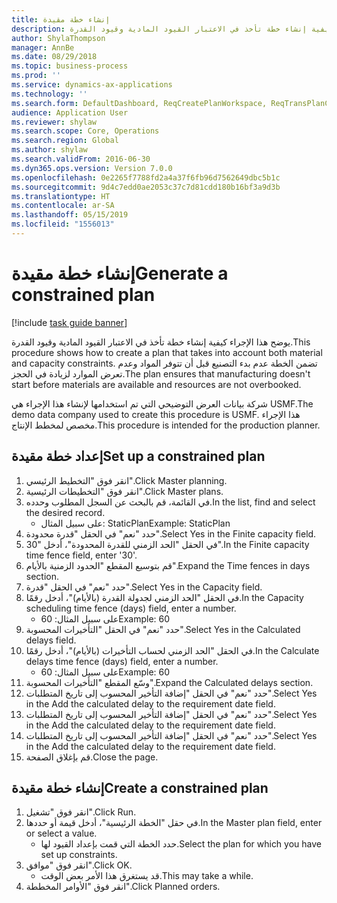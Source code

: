 ```yaml
---
title: إنشاء خطة مقيدة
description: يوضح هذا الإجراء كيفية إنشاء خطة تأخذ في الاعتبار القيود المادية وقيود القدرة.
author: ShylaThompson
manager: AnnBe
ms.date: 08/29/2018
ms.topic: business-process
ms.prod: ''
ms.service: dynamics-ax-applications
ms.technology: ''
ms.search.form: DefaultDashboard, ReqCreatePlanWorkspace, ReqTransPlanCard, ReqPlanSched
audience: Application User
ms.reviewer: shylaw
ms.search.scope: Core, Operations
ms.search.region: Global
ms.author: shylaw
ms.search.validFrom: 2016-06-30
ms.dyn365.ops.version: Version 7.0.0
ms.openlocfilehash: 0e2265f7788fd2a4a37f6fb96d7562649dbc5b1c
ms.sourcegitcommit: 9d4c7edd0ae2053c37c7d81cdd180b16bf3a9d3b
ms.translationtype: HT
ms.contentlocale: ar-SA
ms.lasthandoff: 05/15/2019
ms.locfileid: "1556013"
---
```

# <a name="generate-a-constrained-plan"></a><span data-ttu-id="48c9b-103">إنشاء خطة مقيدة</span><span class="sxs-lookup"><span data-stu-id="48c9b-103">Generate a constrained plan</span></span>

[!include [task guide banner](../../includes/task-guide-banner.md)]

<span data-ttu-id="48c9b-104">يوضح هذا الإجراء كيفية إنشاء خطة تأخذ في الاعتبار القيود المادية وقيود القدرة.</span><span class="sxs-lookup"><span data-stu-id="48c9b-104">This procedure shows how to create a plan that takes into account both material and capacity constraints.</span></span> <span data-ttu-id="48c9b-105">تضمن الخطة عدم بدء التصنيع قبل أن تتوفر المواد وعدم تعرض الموارد لزيادة في الحجز.</span><span class="sxs-lookup"><span data-stu-id="48c9b-105">The plan ensures that manufacturing doesn't start before materials are available and resources are not overbooked.</span></span> 

<span data-ttu-id="48c9b-106">شركة بيانات العرض التوضيحي التي تم استخدامها لإنشاء هذا الإجراء هي USMF.</span><span class="sxs-lookup"><span data-stu-id="48c9b-106">The demo data company used to create this procedure is USMF.</span></span> <span data-ttu-id="48c9b-107">هذا الإجراء مخصص لمخطط الإنتاج‬.</span><span class="sxs-lookup"><span data-stu-id="48c9b-107">This procedure is intended for the production planner.</span></span>


## <a name="set-up-a-constrained-plan"></a><span data-ttu-id="48c9b-108">إعداد خطة مقيدة</span><span class="sxs-lookup"><span data-stu-id="48c9b-108">Set up a constrained plan</span></span>
1. <span data-ttu-id="48c9b-109">انقر فوق "التخطيط الرئيسي‬".</span><span class="sxs-lookup"><span data-stu-id="48c9b-109">Click Master planning.</span></span>
2. <span data-ttu-id="48c9b-110">انقر فوق "التخطيطات الرئيسية‬".</span><span class="sxs-lookup"><span data-stu-id="48c9b-110">Click Master plans.</span></span>
3. <span data-ttu-id="48c9b-111">في القائمة، قم بالبحث عن السجل المطلوب وحدده.</span><span class="sxs-lookup"><span data-stu-id="48c9b-111">In the list, find and select the desired record.</span></span>
    * <span data-ttu-id="48c9b-112">على سبيل المثال: StaticPlan</span><span class="sxs-lookup"><span data-stu-id="48c9b-112">Example: StaticPlan</span></span>  
4. <span data-ttu-id="48c9b-113">حدد "نعم" في الحقل "قدرة محدودة‬".</span><span class="sxs-lookup"><span data-stu-id="48c9b-113">Select Yes in the Finite capacity field.</span></span>
5. <span data-ttu-id="48c9b-114">في الحقل "الحد الزمني للقدرة المحدودة‬"، أدخل "30".</span><span class="sxs-lookup"><span data-stu-id="48c9b-114">In the Finite capacity time fence field, enter '30'.</span></span>
6. <span data-ttu-id="48c9b-115">قم بتوسيع المقطع "الحدود الزمنية بالأيام‬".</span><span class="sxs-lookup"><span data-stu-id="48c9b-115">Expand the Time fences in days section.</span></span>
7. <span data-ttu-id="48c9b-116">حدد "نعم" في الحقل "قدرة".</span><span class="sxs-lookup"><span data-stu-id="48c9b-116">Select Yes in the Capacity field.</span></span>
8. <span data-ttu-id="48c9b-117">في الحقل "الحد الزمني لجدولة القدرة (بالأيام)‬"، أدخل رقمًا.</span><span class="sxs-lookup"><span data-stu-id="48c9b-117">In the Capacity scheduling time fence (days) field, enter a number.</span></span>
    * <span data-ttu-id="48c9b-118">على سبيل المثال: 60</span><span class="sxs-lookup"><span data-stu-id="48c9b-118">Example: 60</span></span>  
9. <span data-ttu-id="48c9b-119">حدد "نعم" في الحقل "التأخيرات المحسوبة‬‬".</span><span class="sxs-lookup"><span data-stu-id="48c9b-119">Select Yes in the Calculated delays field.</span></span>
10. <span data-ttu-id="48c9b-120">في الحقل "الحد الزمني لحساب التأخيرات (بالأيام)‬‬"، أدخل رقمًا.</span><span class="sxs-lookup"><span data-stu-id="48c9b-120">In the Calculate delays time fence (days) field, enter a number.</span></span>
    * <span data-ttu-id="48c9b-121">على سبيل المثال: 60</span><span class="sxs-lookup"><span data-stu-id="48c9b-121">Example: 60</span></span>  
11. <span data-ttu-id="48c9b-122">وسّع المقطع "التأخيرات المحسوبة".</span><span class="sxs-lookup"><span data-stu-id="48c9b-122">Expand the Calculated delays section.</span></span>
12. <span data-ttu-id="48c9b-123">حدد "نعم" في الحقل "إضافة التأخير المحسوب إلى تاريخ المتطلبات‬".</span><span class="sxs-lookup"><span data-stu-id="48c9b-123">Select Yes in the Add the calculated delay to the requirement date field.</span></span>
13. <span data-ttu-id="48c9b-124">حدد "نعم" في الحقل "إضافة التأخير المحسوب إلى تاريخ المتطلبات‬".</span><span class="sxs-lookup"><span data-stu-id="48c9b-124">Select Yes in the Add the calculated delay to the requirement date field.</span></span>
14. <span data-ttu-id="48c9b-125">حدد "نعم" في الحقل "إضافة التأخير المحسوب إلى تاريخ المتطلبات‬".</span><span class="sxs-lookup"><span data-stu-id="48c9b-125">Select Yes in the Add the calculated delay to the requirement date field.</span></span>
15. <span data-ttu-id="48c9b-126">قم بإغلاق الصفحة.</span><span class="sxs-lookup"><span data-stu-id="48c9b-126">Close the page.</span></span>

## <a name="create-a-constrained-plan"></a><span data-ttu-id="48c9b-127">إنشاء خطة مقيدة</span><span class="sxs-lookup"><span data-stu-id="48c9b-127">Create a constrained plan</span></span>
1. <span data-ttu-id="48c9b-128">انقر فوق "تشغيل".</span><span class="sxs-lookup"><span data-stu-id="48c9b-128">Click Run.</span></span>
2. <span data-ttu-id="48c9b-129">في حقل "الخطة الرئيسية‬"، أدخل قيمة أو حددها.</span><span class="sxs-lookup"><span data-stu-id="48c9b-129">In the Master plan field, enter or select a value.</span></span>
    * <span data-ttu-id="48c9b-130">حدد الخطة التي قمت بإعداد القيود لها.</span><span class="sxs-lookup"><span data-stu-id="48c9b-130">Select the plan for which you have set up constraints.</span></span>  
3. <span data-ttu-id="48c9b-131">انقر فوق "موافق".</span><span class="sxs-lookup"><span data-stu-id="48c9b-131">Click OK.</span></span>
    * <span data-ttu-id="48c9b-132">قد يستغرق هذا الأمر بعض الوقت.</span><span class="sxs-lookup"><span data-stu-id="48c9b-132">This may take a while.</span></span>  
4. <span data-ttu-id="48c9b-133">انقر فوق "الأوامر المخططة".</span><span class="sxs-lookup"><span data-stu-id="48c9b-133">Click Planned orders.</span></span>

